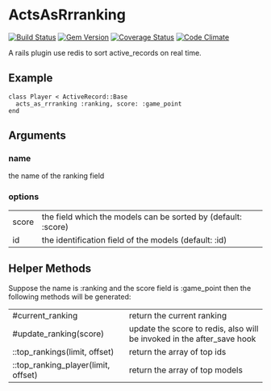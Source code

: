 # ActsAsRrranking
[![Build Status](https://travis-ci.org/cctiger36/acts_as_rrranking.png?branch=master)](https://travis-ci.org/cctiger36/acts_as_rrranking) [![Gem Version](https://badge.fury.io/rb/acts_as_rrranking.png)](http://badge.fury.io/rb/acts_as_rrranking) [![Coverage Status](https://coveralls.io/repos/cctiger36/acts_as_rrranking/badge.png)](https://coveralls.io/r/cctiger36/acts_as_rrranking) [![Code Climate](https://codeclimate.com/github/cctiger36/acts_as_rrranking.png)](https://codeclimate.com/github/cctiger36/acts_as_rrranking)

A rails plugin use redis to sort active_records on real time.

## Example

    class Player < ActiveRecord::Base
      acts_as_rrranking :ranking, score: :game_point
    end

## Arguments

### name

the name of the ranking field

### options

<table>
  <tr>
    <td>score</td><td>the field which the models can be sorted by (default: :score)</td>
  <tr>
  </tr>
    <td>id</td><td>the identification field of the models (default: :id)</td>
  </tr>
</table>

## Helper Methods

Suppose the name is :ranking and the score field is :game_point then the following methods will be generated:

<table>
  <tr>
    <td>#current_ranking</td><td>return the current ranking</td>
  <tr>
  </tr>
    <td>#update_ranking(score)</td><td>update the score to redis, also will be invoked in the after_save hook</td>
  <tr>
  </tr>
    <td>::top_rankings(limit, offset)</td><td>return the array of top ids</td>
  <tr>
  </tr>
    <td>::top_ranking_player(limit, offset)</td><td>return the array of top models</td>
  </tr>
</table>
